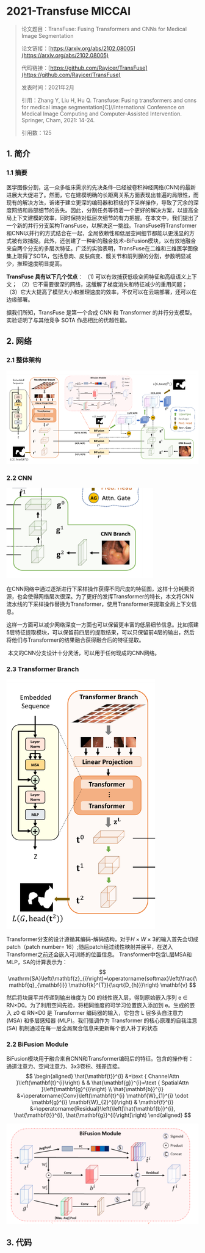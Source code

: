 # 2021-Transfuse MICCAI

> 论文题目：TransFuse: Fusing Transformers and CNNs for Medical Image Segmentation
>
> 论文链接：[https://arxiv.org/abs/2102.08005](https://arxiv.org/abs/2102.08005)
>
> 代码链接：[https://github.com/Rayicer/TransFuse](https://github.com/Rayicer/TransFuse)
>
> 发表时间：2021年2月
>
> 引用：Zhang Y, Liu H, Hu Q. Transfuse: Fusing transformers and cnns for medical image segmentation[C]//International Conference on Medical Image Computing and Computer-Assisted Intervention. Springer, Cham, 2021: 14-24.
>
> 引用数：125



## 1. 简介

### 1.1 摘要

医学图像分割，这一众多临床需求的先决条件–已经被卷积神经网络(CNN)的最新进展大大促进了。然而，它在建模明确的长距离关系方面表现出普遍的局限性，而现有的解决方法，诉诸于建立更深的编码器和积极的下采样操作，导致了冗余的深度网络和局部细节的丢失。因此，分割任务等待着一个更好的解决方案，以提高全局上下文建模的效率，同时保持对低层次细节的有力把握。在本文中，我们提出了一个新的并行分支架构TransFuse，以解决这一挑战。TransFuse将Transformer和CNN以并行的方式结合在一起，全局依赖性和低层空间细节都能以更浅显的方式被有效捕捉。此外，还创建了一种新的融合技术–BiFusion模块，以有效地融合来自两个分支的多层次特征。广泛的实验表明，TransFuse在二维和三维医学图像集上取得了SOTA，包括息肉、皮肤病变、髋关节和前列腺的分割，参数明显减少，推理速度明显提高。


**TransFuse 具有以下几个优点**：
（1) 可以有效捕获低级空间特征和高级语义上下文；
（2）它不需要很深的网络，这缓解了梯度消失和特征减少的重用问题；
（3）它大大提高了模型大小和推理速度的效率，不仅可以在云端部署，还可以在边缘部署。

据我们所知，TransFuse 是第一个合成 CNN 和 Transformer 的并行分支模型。实验证明了与其他竞争 SOTA 作品相比的优越性能。

## 2. 网络

### 2.1 整体架构

![image-20220912215724483](picture/image-20220912215724483.png)



### 2.2 CNN

![image-20220912224207360](picture/image-20220912224207360.png)

在CNN网络中通过逐渐进行下采样操作获得不同尺度的特征图，这样十分耗费资源，也会使得网络层次很深。为了更好的发挥Transformer的特长，本文将CNN流水线的下采样操作替换为Transformer，使用Transformer来提取全局上下文信息。

这样一方面可以减少网络深度一方面也可以保留更丰富的低层细节信息。比如搭建5层特征提取模块，可以保留前四层的提取结果，可以只保留前4层的输出，然后将他们与Transformer的结果融合获得融合后的特征提取。

 本文的CNN分支设计十分灵活，可以用于任何现成的CNN网络。



### 2.3 Transformer Branch

![image-20220912224156170](picture/image-20220912224156170.png)

Transformer分支的设计遵循其编码-解码结构，对于$H\times W\times 3$的输入首先会切成patch（patch number= 16）;随后patch经过线性映射并展平，在送入Transformer之前还会嵌入可训练的位置信息。 Transformer中包含L层MSA和MLP，SA的计算表示为： 
$$
\mathrm{SA}\left(\mathbf{z}_{i}\right)=\operatorname{softmax}\left(\frac{\mathbf{q}_{\mathbf{i}} \mathbf{k}^{T}}{\sqrt{D_{h}}}\right) \mathbf{v}
$$


然后将块展平并传递到输出维度为 D0 的线性嵌入层，得到原始嵌入序列 e ∈ RN×D0。为了利用空间先验，将相同维度的可学习位置嵌入添加到 e。生成的嵌入 z0 ∈ RN×D0 是 Transformer 编码器的输入，它包含 L 层多头自注意力 (MSA) 和多层感知器 (MLP)。我们强调作为 Transformer 的核心原理的自我注意 (SA) 机制通过在每一层全局聚合信息来更新每个嵌入补丁的状态



### 2.2 **BiFusion Module** 



BiFusion模块用于融合来自CNN和Transformer编码后的特征。包含的操作有：
通道注意力、空间注意力、3x3卷积、残差连接。 
$$
\begin{aligned}
\hat{\mathbf{t}}^{i} &=\text { ChannelAttn }\left(\mathbf{t}^{i}\right) & & \hat{\mathbf{g}}^{i}=\text { SpatialAttn }\left(\mathbf{g}^{i}\right) \\
\hat{\mathbf{b}}^{i} &=\operatorname{Conv}\left(\mathbf{t}^{i} \mathbf{W}_{1}^{i} \odot \mathbf{g}^{i} \mathbf{W}_{2}^{i}\right) & \mathbf{f}^{i} &=\operatorname{Residual}\left(\left[\hat{\mathbf{b}}^{i}, \hat{\mathbf{t}}^{i}, \hat{\mathbf{g}}^{i}\right]\right)
\end{aligned}
$$


![image-20220912220119073](picture/image-20220912220119073.png)





## 3. 代码



~~~python

~~~

